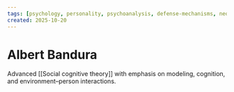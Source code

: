```yaml
---
tags: [psychology, personality, psychoanalysis, defense-mechanisms, neo-freudians, social-cognitive, traits, big-five, assessment, mbti]
created: 2025-10-20
---
```

# Albert Bandura

Advanced [[Social cognitive theory]] with emphasis on modeling, cognition, and environment–person interactions.
